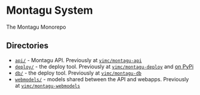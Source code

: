 # Montagu System

The Montagu Monorepo

## Directories

* [`api/`](api) - Montagu API. Previously at [`vimc/montagu-api`](https://github.com/vimc/montagu-api)
* [`deploy/`](deploy) - the deploy tool. Previously at [`vimc/montagu-deploy`](https://github.com/vimc/montagu-deploy) and [on PyPi](https://pypi.org/project/montagu-deploy/)
* [`db/`](db) - the deploy tool. Previously at [`vimc/montagu-db`](https://github.com/vimc/montagu-db)
* [`webmodels/`](webmodels) - models shared between the API and webapps. Previously at [`vimc/montagu-webmodels`](https://github.com/vimc/montagu-webmodels)
